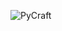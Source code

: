 ![PyCraft](https://cloud.githubusercontent.com/assets/8157119/21092133/850c84ae-c042-11e6-9b89-897aee478d63.png)